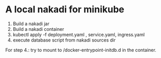# A local nakadi for minikube

1. Build a nakadi jar
2. Build a nakadi container 
3. kubectl apply -f deployment.yaml , service.yaml, ingress.yaml
4. execute database script from nakadi sources dir

For step 4.: try to mount to /docker-entrypoint-initdb.d in the container.
